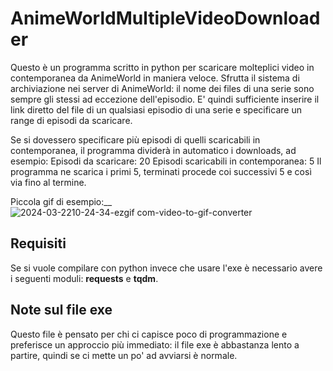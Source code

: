 # AnimeWorldMultipleVideoDownloader
Questo è un programma scritto in python per scaricare molteplici video in contemporanea da AnimeWorld in maniera veloce. 
Sfrutta il sistema di archiviazione nei server di AnimeWorld: il nome dei files di una serie sono sempre gli stessi ad eccezione dell'episodio.
E' quindi sufficiente inserire il link diretto del file di un qualsiasi episodio di una serie e specificare un range di episodi da scaricare. 

Se si dovessero specificare più episodi di quelli scaricabili in contemporanea, il programma dividerà in automatico i downloads, ad esempio:
Episodi da scaricare: 20
Episodi scaricabili in contemporanea: 5
Il programma ne scarica i primi 5, terminati procede coi successivi 5 e così via fino al termine. 

Piccola gif di esempio:__
![2024-03-2210-24-34-ezgif com-video-to-gif-converter](https://github.com/TheGaBr0/AnimeWorldMultipleVideoDownloader/assets/62567964/fd8b6612-46e5-4f3f-bb3f-7f8dc1274108)

## Requisiti
Se si vuole compilare con python invece che usare l'exe è necessario avere i seguenti moduli: **requests** e **tqdm**. 

## Note sul file exe
Questo file è pensato per chi ci capisce poco di programmazione e preferisce un approccio più immediato: il file exe è abbastanza lento a partire, quindi se ci mette un po' ad avviarsi è normale. 
